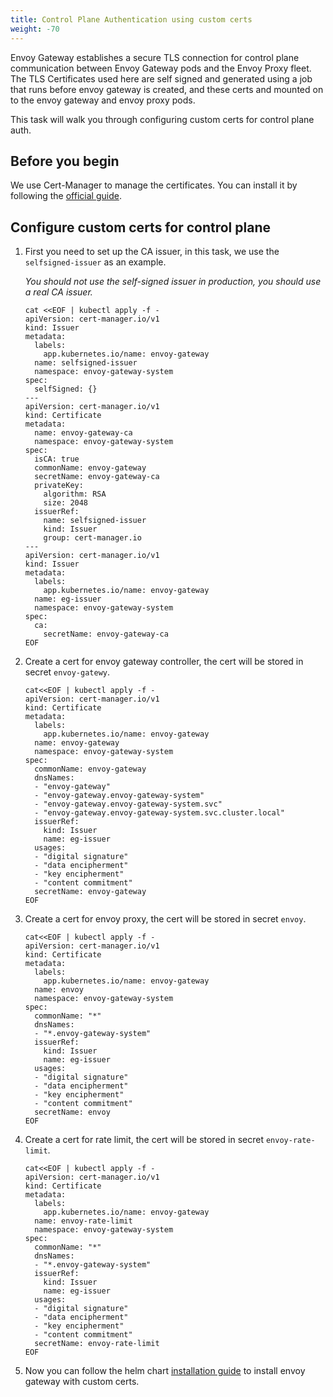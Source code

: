 ```yaml
---
title: Control Plane Authentication using custom certs
weight: -70
---
```


Envoy Gateway establishes a secure TLS connection for control plane communication between Envoy Gateway pods and the Envoy Proxy fleet. The TLS Certificates used here are self signed and generated using a job that runs before envoy gateway is created, and these certs and mounted on to the envoy gateway and envoy proxy pods. 

This task will walk you through configuring custom certs for control plane auth.

## Before you begin

We use Cert-Manager to manage the certificates. You can install it by following the [official guide](https://cert-manager.io/docs/installation/kubernetes/).

## Configure custom certs for control plane

1. First you need to set up the CA issuer, in this task, we use the `selfsigned-issuer` as an example.

   *You should not use the self-signed issuer in production, you should use a real CA issuer.*

   ```shell
   cat <<EOF | kubectl apply -f -
   apiVersion: cert-manager.io/v1
   kind: Issuer
   metadata:
     labels:
       app.kubernetes.io/name: envoy-gateway
     name: selfsigned-issuer
     namespace: envoy-gateway-system
   spec:
     selfSigned: {}
   ---
   apiVersion: cert-manager.io/v1
   kind: Certificate
   metadata:
     name: envoy-gateway-ca
     namespace: envoy-gateway-system
   spec:
     isCA: true
     commonName: envoy-gateway
     secretName: envoy-gateway-ca
     privateKey:
       algorithm: RSA
       size: 2048
     issuerRef:
       name: selfsigned-issuer
       kind: Issuer
       group: cert-manager.io
   ---
   apiVersion: cert-manager.io/v1
   kind: Issuer
   metadata:
     labels:
       app.kubernetes.io/name: envoy-gateway
     name: eg-issuer
     namespace: envoy-gateway-system
   spec:
     ca:
       secretName: envoy-gateway-ca
   EOF
   ```

2. Create a cert for envoy gateway controller, the cert will be stored in secret `envoy-gatewy`.

   ```shell
   cat<<EOF | kubectl apply -f -
   apiVersion: cert-manager.io/v1
   kind: Certificate
   metadata:
     labels:
       app.kubernetes.io/name: envoy-gateway
     name: envoy-gateway
     namespace: envoy-gateway-system
   spec:
     commonName: envoy-gateway
     dnsNames:
     - "envoy-gateway"
     - "envoy-gateway.envoy-gateway-system"
     - "envoy-gateway.envoy-gateway-system.svc"
     - "envoy-gateway.envoy-gateway-system.svc.cluster.local"
     issuerRef:
       kind: Issuer
       name: eg-issuer
     usages:
     - "digital signature"
     - "data encipherment"
     - "key encipherment"
     - "content commitment"
     secretName: envoy-gateway
   EOF
   ```

3. Create a cert for envoy proxy, the cert will be stored in secret `envoy`.

   ```shell
   cat<<EOF | kubectl apply -f -
   apiVersion: cert-manager.io/v1
   kind: Certificate
   metadata:
     labels:
       app.kubernetes.io/name: envoy-gateway
     name: envoy
     namespace: envoy-gateway-system
   spec:
     commonName: "*"
     dnsNames:
     - "*.envoy-gateway-system"
     issuerRef:
       kind: Issuer
       name: eg-issuer
     usages:
     - "digital signature"
     - "data encipherment"
     - "key encipherment"
     - "content commitment"
     secretName: envoy
   EOF
   ```

4. Create a cert for rate limit, the cert will be stored in secret `envoy-rate-limit`.

   ```shell
   cat<<EOF | kubectl apply -f -
   apiVersion: cert-manager.io/v1
   kind: Certificate
   metadata:
     labels:
       app.kubernetes.io/name: envoy-gateway
     name: envoy-rate-limit
     namespace: envoy-gateway-system
   spec:
     commonName: "*"
     dnsNames:
     - "*.envoy-gateway-system"
     issuerRef:
       kind: Issuer
       name: eg-issuer
     usages:
     - "digital signature"
     - "data encipherment"
     - "key encipherment"
     - "content commitment"
     secretName: envoy-rate-limit
   EOF
   ```

5. Now you can follow the helm chart [installation guide](../install-helm) to install envoy gateway with custom certs.
